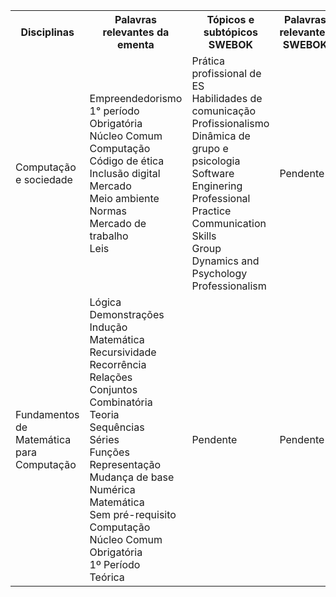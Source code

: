 <table>
    <tr>
      <th>Disciplinas</th>
      <th>Palavras relevantes da ementa</th>
      <th>Tópicos e subtópicos SWEBOK</th>
      <th>Palavras relevantes SWEBOK</th>
    </tr>
    <tr>
        <td>Computação e sociedade</td>
            <td>Empreendedorismo</br>
                1° período</br>
                Obrigatória</br>
                Núcleo Comum</br>
                Computação</br>	
                Código de ética</br>
                Inclusão digital</br>
                Mercado</br>
                Meio ambiente</br>
                Normas</br>	
                Mercado de trabalho</br>
                Leis</br>
            </td>
            <td>
                Prática profissional de ES</br>
                Habilidades de comunicação</br>
                Profissionalismo</br>
                Dinâmica de grupo e psicologia</br>
                Software Enginering Professional Practice</br>
                Communication Skills</br>
                Group Dynamics and Psychology</br>
                Professionalism</br>
            </td>
            <td>
                Pendente
            </td>
    </tr>
    <tr>
        <td>Fundamentos de Matemática para Computação</td>
            <td>
                Lógica</br>	
                Demonstrações</br>	
                Indução</br>	
                Matemática</br>	
                Recursividade</br>	
                Recorrência</br>	
                Relações</br>	
                Conjuntos</br>	
                Combinatória</br>	
                Teoria</br>	
                Sequências</br>	
                Séries</br>	
                Funções</br>	
                Representação</br>	
                Mudança de base</br>	
                Numérica</br>	
                Matemática</br>	
                Sem pré-requisito</br>	
                Computação</br>	
                Núcleo Comum</br>	
                Obrigatória</br>	
                1º Período</br>	
                Teórica</br>
            </td>
            <td>
                Pendente</br>
            </td>
            <td>
                Pendente</br>
            </td>
    </tr>
</table>




